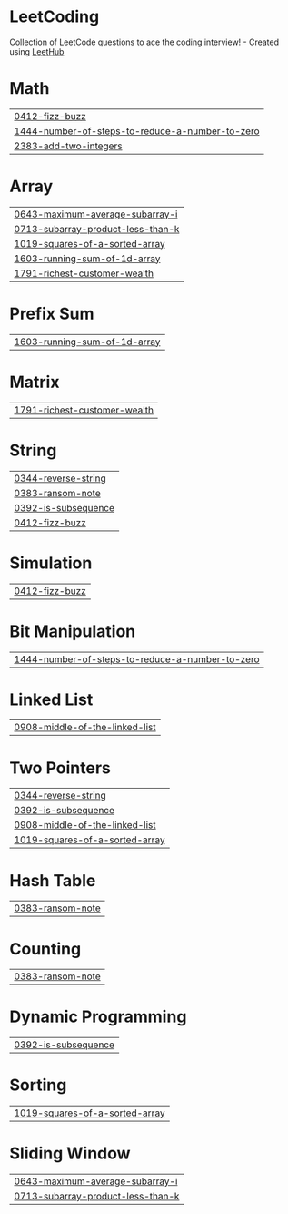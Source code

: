 # LeetCoding
Collection of LeetCode questions to ace the coding interview! - Created using [LeetHub](https://github.com/QasimWani/LeetHub)


# Math
|  |
| ------- |
| [0412-fizz-buzz](https://github.com/tabbykatz/LeetCoding-Python/tree/master/0412-fizz-buzz) |
| [1444-number-of-steps-to-reduce-a-number-to-zero](https://github.com/tabbykatz/LeetCoding-Python/tree/master/1444-number-of-steps-to-reduce-a-number-to-zero) |
| [2383-add-two-integers](https://github.com/tabbykatz/LeetCoding-Python/tree/master/2383-add-two-integers) |
# Array
|  |
| ------- |
| [0643-maximum-average-subarray-i](https://github.com/tabbykatz/LeetCoding-Python/tree/master/0643-maximum-average-subarray-i) |
| [0713-subarray-product-less-than-k](https://github.com/tabbykatz/LeetCoding-Python/tree/master/0713-subarray-product-less-than-k) |
| [1019-squares-of-a-sorted-array](https://github.com/tabbykatz/LeetCoding-Python/tree/master/1019-squares-of-a-sorted-array) |
| [1603-running-sum-of-1d-array](https://github.com/tabbykatz/LeetCoding-Python/tree/master/1603-running-sum-of-1d-array) |
| [1791-richest-customer-wealth](https://github.com/tabbykatz/LeetCoding-Python/tree/master/1791-richest-customer-wealth) |
# Prefix Sum
|  |
| ------- |
| [1603-running-sum-of-1d-array](https://github.com/tabbykatz/LeetCoding-Python/tree/master/1603-running-sum-of-1d-array) |
# Matrix
|  |
| ------- |
| [1791-richest-customer-wealth](https://github.com/tabbykatz/LeetCoding-Python/tree/master/1791-richest-customer-wealth) |
# String
|  |
| ------- |
| [0344-reverse-string](https://github.com/tabbykatz/LeetCoding-Python/tree/master/0344-reverse-string) |
| [0383-ransom-note](https://github.com/tabbykatz/LeetCoding-Python/tree/master/0383-ransom-note) |
| [0392-is-subsequence](https://github.com/tabbykatz/LeetCoding-Python/tree/master/0392-is-subsequence) |
| [0412-fizz-buzz](https://github.com/tabbykatz/LeetCoding-Python/tree/master/0412-fizz-buzz) |
# Simulation
|  |
| ------- |
| [0412-fizz-buzz](https://github.com/tabbykatz/LeetCoding-Python/tree/master/0412-fizz-buzz) |
# Bit Manipulation
|  |
| ------- |
| [1444-number-of-steps-to-reduce-a-number-to-zero](https://github.com/tabbykatz/LeetCoding-Python/tree/master/1444-number-of-steps-to-reduce-a-number-to-zero) |
# Linked List
|  |
| ------- |
| [0908-middle-of-the-linked-list](https://github.com/tabbykatz/LeetCoding-Python/tree/master/0908-middle-of-the-linked-list) |
# Two Pointers
|  |
| ------- |
| [0344-reverse-string](https://github.com/tabbykatz/LeetCoding-Python/tree/master/0344-reverse-string) |
| [0392-is-subsequence](https://github.com/tabbykatz/LeetCoding-Python/tree/master/0392-is-subsequence) |
| [0908-middle-of-the-linked-list](https://github.com/tabbykatz/LeetCoding-Python/tree/master/0908-middle-of-the-linked-list) |
| [1019-squares-of-a-sorted-array](https://github.com/tabbykatz/LeetCoding-Python/tree/master/1019-squares-of-a-sorted-array) |
# Hash Table
|  |
| ------- |
| [0383-ransom-note](https://github.com/tabbykatz/LeetCoding-Python/tree/master/0383-ransom-note) |
# Counting
|  |
| ------- |
| [0383-ransom-note](https://github.com/tabbykatz/LeetCoding-Python/tree/master/0383-ransom-note) |
# Dynamic Programming
|  |
| ------- |
| [0392-is-subsequence](https://github.com/tabbykatz/LeetCoding-Python/tree/master/0392-is-subsequence) |
# Sorting
|  |
| ------- |
| [1019-squares-of-a-sorted-array](https://github.com/tabbykatz/LeetCoding-Python/tree/master/1019-squares-of-a-sorted-array) |
# Sliding Window
|  |
| ------- |
| [0643-maximum-average-subarray-i](https://github.com/tabbykatz/LeetCoding-Python/tree/master/0643-maximum-average-subarray-i) |
| [0713-subarray-product-less-than-k](https://github.com/tabbykatz/LeetCoding-Python/tree/master/0713-subarray-product-less-than-k) |